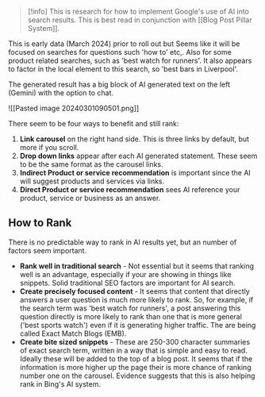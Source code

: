 > [!info] 
>  This is research for how to implement Google's use of AI into search results.
>  This is best read in conjunction with [[Blog Post Pillar System]].

This is early data (March 2024) prior to roll out but Seems like it will be focused on searches for questions such 'how to' etc,. Also for some product related searches, such as 'best watch for runners'. It also appears to factor in the local element to this search, so 'best bars in Liverpool'. 

The generated result has a big block of AI generated text on the left (Gemini) with the option to chat. 

![[Pasted image 20240301090501.png]]

There seem to be four ways to benefit and still rank:

1. **Link carousel** on the right hand side. This is three links by default, but more if you scroll.
2. **Drop down links** appear after each AI generated statement. These seem to be the same format as the carousel links. 
3. **Indirect Product or service recommendation** is important since the AI will suggest products and services via links.
4. **Direct Product or service recommendation** sees AI reference your product, service or business as an answer.
## How to Rank
There is no predictable way to rank in AI results yet, but an number of factors seem important. 

- **Rank well in traditional search** - Not essential but it seems that ranking well is an advantage, especially if your are showing in things like snippets. Solid traditional SEO factors are important for AI search. 
- **Create precisely focused content** - It seems that content that directly answers a user question is much more likely to rank. So, for example, if the search term was 'best watch for runners', a post answering this question directly is more likely to rank than one that is more general ('best sports watch') even if it is generating higher traffic. The are being called Exact Match Blogs (EMB).
- **Create bite sized snippets** - These are 250-300 character summaries of exact search term, written in a way that is simple and easy to read. Ideally these will be added to the top of a blog post. It seems that if the information is more higher up the page their is more chance of ranking number one on the carousel. Evidence suggests that this is also helping rank in Bing's AI system. 
